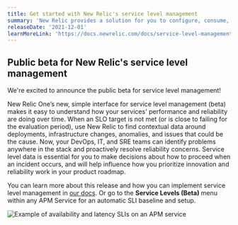 ```yaml
---
title: Get started with New Relic's service level management
summary: 'New Relic provides a solution for you to configure, consume, and iterate on SLIs and SLOs across all apps and infrastructure.'
releaseDate: '2021-12-01'
learnMoreLink: 'https://docs.newrelic.com/docs/service-level-management/intro-slm'
---
```


## Public beta for New Relic's service level management

We're excited to announce the public beta for service level management!

New Relic One’s new, simple interface for service level management (beta) makes it easy to understand how your services' performance and reliability are doing over time. When an SLO target is not met (or is close to failing for the evaluation period), use New Relic to find contextual data around deployments, infrastructure changes, anomalies, and issues that could be the cause. Now, your DevOps, IT, and SRE teams can identify problems anywhere in the stack and proactively resolve reliability concerns. Service level data is essential for you to make decisions about how to proceed when an incident occurs, and will help influence how you prioritize innovation and reliability work in your product roadmap.

You can learn more about this release and how you can implement service level management in [our docs](https://docs.newrelic.com/docs/service-level-management/intro-slm). Or go to the **Service Levels (Beta)** menu within any APM Service for an automatic SLI baseline and setup.

![Example of availability and latency SLIs on an APM service](/images/ServiceLevels-whats-new-screen120121.webp 'Example of availability and latency SLIs on an APM service')
